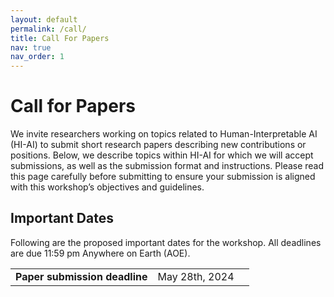 ```yaml
---
layout: default
permalink: /call/
title: Call For Papers
nav: true
nav_order: 1
---
```


<style>
    .button-submit {
    align-items: center;
    appearance: none;
    background-color: #3EB2FD;
    background-image: linear-gradient(1deg, #4F58FD, #149BF3 99%);
    background-size: calc(100% + 20px) calc(100% + 20px);
    border-radius: 100px;
    border-width: 0;
    box-shadow: none;
    box-sizing: border-box;
    color: #FFFFFF;
    cursor: pointer;
    display: inline-flex;
    font-family: CircularStd,sans-serif;
    font-size: 1rem;
    height: auto;
    justify-content: center;
    line-height: 1.5;
    padding: 6px 20px;
    position: relative;
    text-align: center;
    text-decoration: none;
    transition: background-color .2s,background-position .2s;
    user-select: none;
    -webkit-user-select: none;
    touch-action: manipulation;
    vertical-align: top;
    white-space: nowrap;
    }

    .button-submit:active,
    .button-submit:focus {
    outline: none;
    }

    .button-submit:hover {
    background-position: -20px -20px;
    }

    .button-submit:focus:not(:active) {
    box-shadow: rgba(40, 170, 255, 0.25) 0 0 0 .125em;
    }
</style>

<script src="https://code.jquery.com/jquery-3.6.1.min.js" integrity="sha256-o88AwQnZB+VDvE9tvIXrMQaPlFFSUTR+nldQm1LuPXQ=" crossorigin="anonymous"></script>
<script src="https://icml.cc/static/core/js/jquery.countdown.min.js"  charset="utf-8"></script>

# Call for Papers

We invite researchers working on topics related to Human-Interpretable AI (HI-AI)
to submit short research papers describing new contributions or positions. Below,
we describe topics within HI-AI for which we will accept submissions, as well as
the submission format and instructions. Please read this page carefully before
submitting to ensure your submission is aligned with this workshop’s objectives
and guidelines.

## Important Dates

Following are the proposed important dates for the workshop. All deadlines are
due 11:59 pm Anywhere on Earth (AOE).

<table class="table table-condensed datesummary">
    <col width="auto">
        <tr class="gray">
            <td>
                <b>Paper submission deadline</b>
            </td>
            <td>
                <span class='gray'>May 28th, 2024</span>
            </td>
            <td>
                <span class="submission-countdown"></span>
                <script >
                    if ("submission" != "") {
                            var submission = "2024/05/28 23:59:59 UTC";
                        $('.submission-countdown').countdown(submission, function (event) {
                        $(this).html(event.strftime('%w weeks %d days %H:%M:%S'));

                        });
                    }
                </script>
            </td>
        </tr>
        <tr class="gray">
            <td>
                <b>Review period begins</b>
            </td>
            <td>
                <span class='gray'> May 29th, 2024</span>
            </td>
            <td>
                <span class="reviewbegins-countdown"></span>
                <script >
                    if ("reviewbegins" != "") {
                            var reviewbegins = "2024/05/29 23:59:59 UTC";
                        $('.reviewbegins-countdown').countdown(reviewbegins, function (event) {
                        $(this).html(event.strftime('%w weeks %d days %H:%M:%S'));

                        });
                    }
                </script>
            </td>
        </tr>
        <tr class="gray">
            <td>
                <b>Review period ends</b>
            </td>
            <td>
                <span class='gray'> June 27th, 2024</span>
            </td>
            <td>
                <span class="reviewends-countdown"></span>
                <script >
                    if ("reviewends" != "") {
                            var reviewends = "2024/06/27 23:59:59 UTC";
                        $('.reviewends-countdown').countdown(reviewends, function (event) {
                        $(this).html(event.strftime('%w weeks %d days %H:%M:%S'));

                        });
                    }
                </script>
            </td>
        </tr>
        <tr class="gray">
            <td>
                <b>Notification of decision</b>
            </td>
            <td>
                <span class='gray'> June 28th, 2024</span>
            </td>
            <td>
                <span class="decision-countdown"></span>
                <script >
                    if ("decision" != "") {
                            var decision = "2024/06/28 23:59:59 UTC";
                        $('.decision-countdown').countdown(decision, function (event) {
                        $(this).html(event.strftime('%w weeks %d days %H:%M:%S'));

                        });
                    }
                </script>
            </td>
        </tr>
        <tr class="gray">
            <td>
                <b>Camera-ready paper due</b>
            </td>
            <td>
                <span class='gray'> July 27th, 2024</span>
            </td>
            <td>
                <span class="camera-countdown"></span>
                <script >
                    if ("camera" != "") {
                            var camera = "2024/07/27 23:59:59 UTC";
                        $('.camera-countdown').countdown(camera, function (event) {
                        $(this).html(event.strftime('%w weeks %d days %H:%M:%S'));

                        });
                    }
                </script>
            </td>
        </tr>
</table>

## Topics of interest

In this workshop, we welcome contributions focused on a variety of topics
related to interpretability. The following is a non-exhaustive list of possible
contributions. If you believe your paper is still related to interpretability,
but it does not fit in any of the following topics, please send it anyway, we
will then evaluate whether it may be still considered.

- <b>Explainable-by-design models</b>, novel approaches designing machine learning and deep learning models that are intrinsically interpretable. Also, papers showing novel characteristics (i.e. higher trustworthiness, robustness, causality, etc.) of existing models or extending them to novel domains are appreciated.
- <b>Post-hoc methods for Interpretable AI</b>, novel approaches on post-hoc interpretable AI. These include but are not limited to approaches working on higher-level features such as concepts. As for explainable-by-design models, papers showing novel characteristics of existing models or extensions to novel domains are welcome.
- <b>Theoretical analyses</b> of existing methods, showing from a theoretical point of view what existing interpretable methods can achieve both from an explanation and a generalization point of view.
- <b>Knowledge integration & Reasoning</b> methods injecting domain knowledge or integrating expert systems and reasoning methods into deep learning models to enhance their interpretability and performance.
- <b>Ethical AI</b> papers analysing implications of interpretable AI methods, discussing topics such as fairness, accountability, transparency, and bias mitigation in AI systems.
- <b>Human-machine Interaction</b> studies on innovative human-machine interaction system successfully exploiting interpretable AI models in their capability to provide both standard and counter-factual explanations.
- <b>Position papers on XAI</b> discussing the possible evolutions of the XAI field or speculating potential interpretable system and applications with their implications.
- <b>Applications in Medicine and Healthcare</b> applications of interpretable AI methods in medical diagnosis, treatment planning, and healthcare decision-making. Case studies demonstrating the clinical utility of interpretable AI models are welcome.
- <b>AI in Industry</b> practical applications of interpretable AI methods in various safety-critical industrial sectors, such as transportation, finance and retail. We welcome case studies, as well as discussions on the challenges of integrating interpretable AI technologies into existing decision-making processes.
- <b>Legal and Regulatory dissertations</b> discussing and providing analysis of the legal challenges associated with interpretable AI, including compliance with data protection laws, liability issues, and existing regulatory requirements for transparent and accountable AI systems.

## Submission Guidelines

Authors are invited to submit short papers, limited to <b>six pages</b> excluding
references and an optional appendix. Submissions include <b>new research
papers</b> presenting novel findings and/or theoretical analyses, as well as
<b>position papers</b> aimed at starting an active discussion on topics related
to HI-AI. We also welcome summaries of <b>already published papers</b> from
A-conferences and Q1-journals within the field.

The optional Appendix has no page limit, but we encourage authors to use this
space sparingly. This appendix may discuss reproducibility details, proofs,
pseudo-code, additional results, etc. Nevertheless, the paper's main body (i.e.,
the first six pages before references) should be entirely self-contained, and
reviewers may only read through part of the Appendix.

For papers presenting novel empirical results, we kindly ask authors to
provide access to the code and data underpinning their work (when possible) to
ensure reproducibility.
All paper submissions should follow the <b>CEUR-WS</b> format of the HI-AI workshop that you can find [here](https://human-interpretable-ai.github.io/latex-template/HI-AI-template.zip).

<div style="text-align: center; margin: auto; padding-top: 3%; padding-bottom: 3%;">
    <button class="button-submit" role="button" type="submit" onclick="window.open('https://openreview.net/group?id=KDD.org/2024/Workshop/HI-AI', '_blank')">Submit your paper</button>
</div>

### Review Process

All submissions will be peer-reviwed through a double-blinded process. Therefore,
authors must ensure that their submissions are <b>properly anonymized</b>.
To fascilitate with this process, we will use OpenReview to manage the
submission and review process, guaranteeing that final decisions are made without
any conflicts of interest.


## Publication

All papers accepted for the workshop will be published on the official workshop
website, ensuring they remain available and accessible beyond the duration of
the conference. <b>For the authors interested in an archival version</b>,
arrangements have been made with the external editor CEUR.WS to provide this
service. This, however, is optional, and authors may opt out of having their
paper included in these proceedings if they wish to submit part of their
submission to future archived venues. Furthermore, we will consider an extension
of some of the top accepted papers for a special issue on the workshop's topic.

## Attendance

For each accepted paper, at least one author must attend the conference to
present a poster for the paper. Moreover, a small number of papers will be given
the opportunity to be presented as a short contributing talk in
our workshop.

